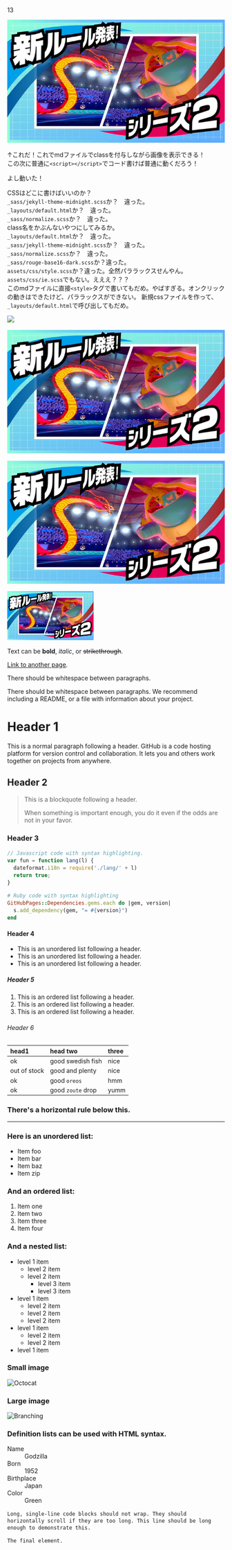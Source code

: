 13

<img src="pokemon-sword-shield-20bp-serialcode-aikotoba-series2-2.jpg" class="testdayo">

↑これだ！これでmdファイルでclassを付与しながら画像を表示できる！  
この次に普通に`<script></script>`でコード書けば普通に動くだろう！  

<script>
  function testdayo(){
  console.log("test");
  }
</script>

よし動いた！  

CSSはどこに書けばいいのか？  
`_sass/jekyll-theme-midnight.scss`か？　違った。  
`_layouts/default.html`か？　違った。  
`_sass/normalize.scss`か？　違った。  
class名をかぶんないやつにしてみるか。  
`_layouts/default.html`か？　違った。  
`_sass/jekyll-theme-midnight.scss`か？　違った。  
`_sass/normalize.scss`か？　違った。  
`_sass/rouge-base16-dark.scss`か？違った。  
`assets/css/style.scss`か？違った。全然パララックスせんやん。  
`assets/css/ie.scss`でもない。えええ？？？  
このmdファイルに直接`<style>`タグで書いてもだめ。やばすぎる。オンクリックの動きはできたけど、パララックスができない。
新規cssファイルを作って、`_layouts/default.html`で呼び出してもだめ。

<img src="attach:pokemon-sword-shield-20bp-serialcode-aikotoba-series2-2.jpg" width="200">

![alt](/assets/images/pokemon-sword-shield-20bp-serialcode-aikotoba-series2-2.jpg)

![代替文字列](/assets/images/pokemon-sword-shield-20bp-serialcode-aikotoba-series2-2.jpg "タイトル")

<img src="/assets/images/pokemon-sword-shield-20bp-serialcode-aikotoba-series2-2.jpg" alt="attach:cat" width="200">

Text can be **bold**, _italic_, or ~~strikethrough~~.

[Link to another page](./another-page.html).

There should be whitespace between paragraphs.

There should be whitespace between paragraphs. We recommend including a README, or a file with information about your project.

# Header 1

This is a normal paragraph following a header. GitHub is a code hosting platform for version control and collaboration. It lets you and others work together on projects from anywhere.

## Header 2

> This is a blockquote following a header.
>
> When something is important enough, you do it even if the odds are not in your favor.

### Header 3

```js
// Javascript code with syntax highlighting.
var fun = function lang(l) {
  dateformat.i18n = require('./lang/' + l)
  return true;
}
```

```ruby
# Ruby code with syntax highlighting
GitHubPages::Dependencies.gems.each do |gem, version|
  s.add_dependency(gem, "= #{version}")
end
```

#### Header 4

*   This is an unordered list following a header.
*   This is an unordered list following a header.
*   This is an unordered list following a header.

##### Header 5

1.  This is an ordered list following a header.
2.  This is an ordered list following a header.
3.  This is an ordered list following a header.

###### Header 6

| head1        | head two          | three |
|:-------------|:------------------|:------|
| ok           | good swedish fish | nice  |
| out of stock | good and plenty   | nice  |
| ok           | good `oreos`      | hmm   |
| ok           | good `zoute` drop | yumm  |

### There's a horizontal rule below this.

* * *

### Here is an unordered list:

*   Item foo
*   Item bar
*   Item baz
*   Item zip

### And an ordered list:

1.  Item one
1.  Item two
1.  Item three
1.  Item four

### And a nested list:

- level 1 item
  - level 2 item
  - level 2 item
    - level 3 item
    - level 3 item
- level 1 item
  - level 2 item
  - level 2 item
  - level 2 item
- level 1 item
  - level 2 item
  - level 2 item
- level 1 item

### Small image

![Octocat](https://github.githubassets.com/images/icons/emoji/octocat.png)

### Large image

![Branching](https://guides.github.com/activities/hello-world/branching.png)


### Definition lists can be used with HTML syntax.

<dl>
<dt>Name</dt>
<dd>Godzilla</dd>
<dt>Born</dt>
<dd>1952</dd>
<dt>Birthplace</dt>
<dd>Japan</dd>
<dt>Color</dt>
<dd>Green</dd>
</dl>

```
Long, single-line code blocks should not wrap. They should horizontally scroll if they are too long. This line should be long enough to demonstrate this.
```

```
The final element.
```
